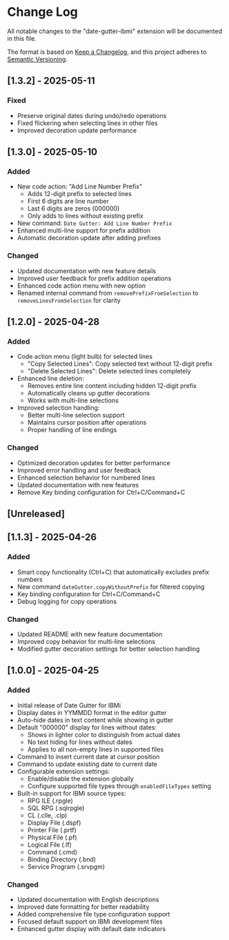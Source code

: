 # Change Log

All notable changes to the "date-gutter-ibmi" extension will be documented in this file.

The format is based on [Keep a Changelog](https://keepachangelog.com/en/1.0.0/),
and this project adheres to [Semantic Versioning](https://semver.org/spec/v2.0.0.html).



## [1.3.2] - 2025-05-11

### Fixed
- Preserve original dates during undo/redo operations
- Fixed flickering when selecting lines in other files
- Improved decoration update performance

## [1.3.0] - 2025-05-10

### Added
- New code action: "Add Line Number Prefix"
  - Adds 12-digit prefix to selected lines
  - First 6 digits are line number
  - Last 6 digits are zeros (000000)
  - Only adds to lines without existing prefix
- New command: `Date Gutter: Add Line Number Prefix`
- Enhanced multi-line support for prefix addition
- Automatic decoration update after adding prefixes

### Changed
- Updated documentation with new feature details
- Improved user feedback for prefix addition operations
- Enhanced code action menu with new option
- Renamed internal command from `removePrefixFromSelection` to `removeLinesFromSelection` for clarity

## [1.2.0] - 2025-04-28

### Added
- Code action menu (light bulb) for selected lines
  - "Copy Selected Lines": Copy selected text without 12-digit prefix
  - "Delete Selected Lines": Delete selected lines completely
- Enhanced line deletion:
  - Removes entire line content including hidden 12-digit prefix
  - Automatically cleans up gutter decorations
  - Works with multi-line selections
- Improved selection handling:
  - Better multi-line selection support
  - Maintains cursor position after operations
  - Proper handling of line endings

### Changed
- Optimized decoration updates for better performance
- Improved error handling and user feedback
- Enhanced selection behavior for numbered lines
- Updated documentation with new features
- Remove Key binding configuration for Ctrl+C/Command+C

## [Unreleased]

## [1.1.3] - 2025-04-26

### Added
- Smart copy functionality (Ctrl+C) that automatically excludes prefix numbers
- New command `dateGutter.copyWithoutPrefix` for filtered copying
- Key binding configuration for Ctrl+C/Command+C
- Debug logging for copy operations

### Changed
- Updated README with new feature documentation
- Improved copy behavior for multi-line selections
- Modified gutter decoration settings for better selection handling

## [1.0.0] - 2025-04-25

### Added
- Initial release of Date Gutter for IBMi
- Display dates in YYMMDD format in the editor gutter
- Auto-hide dates in text content while showing in gutter
- Default "000000" display for lines without dates:
  - Shows in lighter color to distinguish from actual dates
  - No text hiding for lines without dates
  - Applies to all non-empty lines in supported files
- Command to insert current date at cursor position
- Command to update existing date to current date
- Configurable extension settings:
  - Enable/disable the extension globally
  - Configure supported file types through `enabledFileTypes` setting
- Built-in support for IBMi source types:
  - RPG ILE (.rpgle)
  - SQL RPG (.sqlrpgle)
  - CL (.clle, .clp)
  - Display File (.dspf)
  - Printer File (.prtf)
  - Physical File (.pf)
  - Logical File (.lf)
  - Command (.cmd)
  - Binding Directory (.bnd)
  - Service Program (.srvpgm)

### Changed
- Updated documentation with English descriptions
- Improved date formatting for better readability
- Added comprehensive file type configuration support
- Focused default support on IBMi development files
- Enhanced gutter display with default date indicators